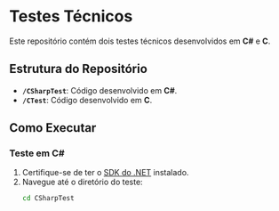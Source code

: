 # Testes Técnicos

Este repositório contém dois testes técnicos desenvolvidos em **C#** e **C**.

## Estrutura do Repositório

- **`/CSharpTest`**: Código desenvolvido em **C#**.  
- **`/CTest`**: Código desenvolvido em **C**.

## Como Executar

### Teste em C#
1. Certifique-se de ter o [SDK do .NET](https://dotnet.microsoft.com/download) instalado.
2. Navegue até o diretório do teste:
   ```bash
   cd CSharpTest
